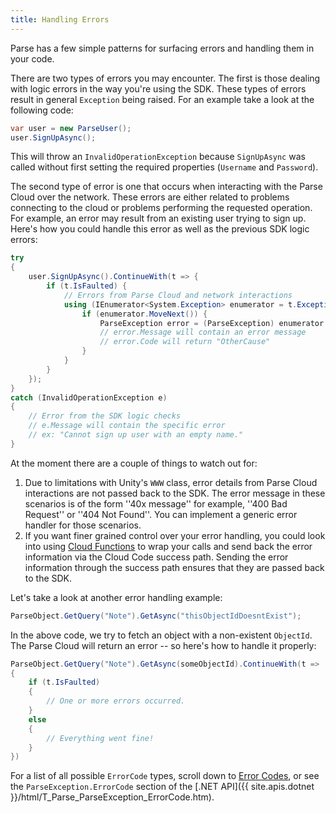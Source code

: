 ```yaml
---
title: Handling Errors
---
```


Parse has a few simple patterns for surfacing errors and handling them in your code.

There are two types of errors you may encounter. The first is those dealing with logic errors in the way you're using the SDK. These types of errors result in general `Exception` being raised. For an example take a look at the following code:

```cs
var user = new ParseUser();
user.SignUpAsync();
```

This will throw an `InvalidOperationException` because `SignUpAsync` was called without first setting the required properties (`Username` and `Password`).

The second type of error is one that occurs when interacting with the Parse Cloud over the network. These errors are either related to problems connecting to the cloud or problems performing the requested operation. For example, an error may result from an existing user trying to sign up. Here's how you could handle this error as well as the previous SDK logic errors:

```cs
try
{
    user.SignUpAsync().ContinueWith(t => {
        if (t.IsFaulted) {
            // Errors from Parse Cloud and network interactions
            using (IEnumerator<System.Exception> enumerator = t.Exception.InnerExceptions.GetEnumerator()) {
                if (enumerator.MoveNext()) {
                    ParseException error = (ParseException) enumerator.Current;
                    // error.Message will contain an error message
                    // error.Code will return "OtherCause"
                }
            }
        }
    });
}
catch (InvalidOperationException e)
{
    // Error from the SDK logic checks
    // e.Message will contain the specific error
    // ex: "Cannot sign up user with an empty name."
}
```

At the moment there are a couple of things to watch out for:

1.  Due to limitations with Unity's `WWW` class, error details from Parse Cloud interactions are not passed back to the SDK. The error message in these scenarios is of the form ''40x message'' for example, ''400 Bad Request'' or ''404 Not Found''. You can implement a generic error handler for those scenarios.
2.  If you want finer grained control over your error handling, you could look into using [Cloud Functions](cloudcode/index.md#cloud-functions) to wrap your calls and send back the error information via the Cloud Code success path. Sending the error information through the success path ensures that they are passed back to the SDK.

Let's take a look at another error handling example:

```cs
ParseObject.GetQuery("Note").GetAsync("thisObjectIdDoesntExist");
```

In the above code, we try to fetch an object with a non-existent `ObjectId`. The Parse Cloud will return an error -- so here's how to handle it properly:

```cs
ParseObject.GetQuery("Note").GetAsync(someObjectId).ContinueWith(t =>
{
    if (t.IsFaulted)
    {
        // One or more errors occurred.
    }
    else
    {
        // Everything went fine!
    }
})
```

For a list of all possible `ErrorCode` types, scroll down to [Error Codes](errors), or see the `ParseException.ErrorCode` section of the [.NET API]({{ site.apis.dotnet }}/html/T_Parse_ParseException_ErrorCode.htm).
